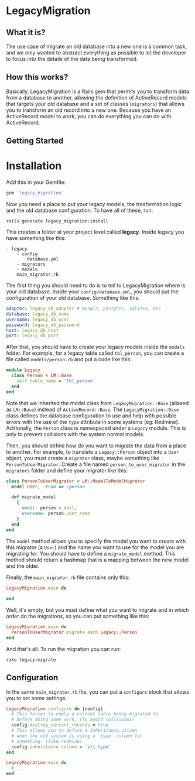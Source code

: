 # LegacyMigration

## What it is?

The use case of migrate an old database into a new one is a common task, and we only wanted to abstract everything as possible to let the developer to focus into the details of the data being transformed.

## How this works?

Basically, LegacyMigration is a Rails gem that permits you to transform data from a database to another, allowing the definition of ActiveRecord models that targets your old database and a set of classes (`migrators`) that allows you to transform an old record into a new one. Because you have an ActiveRecord model to work, you can do everything you can do with ActiveRecord.

## Getting Started

# Installation

Add this in your Gemfile:

```ruby
gem 'legacy_migration'
```

Now you need a place to put your legacy models, the trasformation logic and the old database configuration. To have all of these, run:

    rails generate legacy_migration:install

This creates a folder at your project level called **legacy**. Inside legacy you have something like this:

    - legacy
        - config
            database.yml
        - migrators
        - models
        main_migrator.rb

The first thing you should need to do is to tell to LegacyMigration where is your old database. Inside your `config/database.yml`, you should put the configuration of your old database. Something like this:

```yml
adapter: legacy_db_adapter # mysql2, postgres, sqlite3, etc
database: legacy_db_name
username: legacy_db_user
password: legacy_db_password
host: legacy_db_host
port: legacy_db_port
```

After that, you should have to create your legacy models inside the `models` folder. For example, for a legacy table called `tbl_person`, you can create a file called `models/person.rb` and put a code like this:

```ruby
module Legacy
  class Person < LM::Base
    self.table_name = 'tbl_person'
  end
end
```

Note that we inherited the model class from `LegacyMigration::Base` (aliased as `LM::Base`) instead of `ActiveRecord::Base`. The `LegacyMigration::Base` class defines the database configuration to use and help with possible errors with the use of the `type` attribute in some systems (eg: Redmine). Aditionally, the `Person` class is namespaced under a `Legacy` module. This is only to prevent collisions with the system normal models.

Then, you should define how do you want to migrate the data from a place to another. For example, to translate a `Legacy::Person` object into a `User` object, you must create a `migrator` class, maybe something like `PersonToUserMigrator`. Create a file named `person_to_user_migrator` in the `migrators` folder and define your migrator like this:

```ruby
class PersonToUserMigrator < LM::ModelToModelMigrator
  model User, :from => :person

  def migrate_model
    {
      email: person.e_mail,
      username: person.user_name
    }
  end
end
```

The `model` method allows you to specify the model you want to create with this migrator (a `User`) and the name you want to use for the model you are migrating for. You should have to define a `migrate_model` method. This method should return a hashmap that is a mapping between the new model and the older.

Finally, the `main_migrator.rb` file contains only this:

```ruby
LegacyMigration.main do
  
end
```

Well, it's empty, but you must define what you want to migrate and in which order do the migrations, so you can put something like this:

```ruby
LegacyMigration.main do
  PersonToUserMigrator.migrate_each Legacy::Person
end
```

And that's all. To run the migration you can run:

    rake legacy:migrate

## Configuration

In the same `main_migrator.rb` file, you can put a `configure` block that allows you to set some settings.

```ruby
LegacyMigration.configure do |config|
  # This forces to empty a current table being migrated to
  # before doing some work. (To avoid collisions)
  config.destroy_current_records = true
  # This allows you to define a inheritance_column
  # when the old system is using a `type` column for
  # something. (like redmine)
  config.inheritance_column = 'sti_type'
end

LegacyMigration.main do
  # ...
end
```
